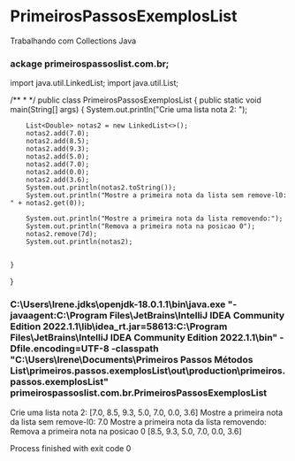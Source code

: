 # PrimeirosPassosExemplosList
Trabalhando com Collections Java
###  ackage primeirospassoslist.com.br;

import java.util.LinkedList;
import java.util.List;

/**
 *
 */
public class PrimeirosPassosExemplosList {
    public static void main(String[] args) {
        System.out.println("Crie uma lista nota 2: ");

        List<Double> notas2 = new LinkedList<>();
        notas2.add(7.0);
        notas2.add(8.5);
        notas2.add(9.3);
        notas2.add(5.0);
        notas2.add(7.0);
        notas2.add(0.0);
        notas2.add(3.6);
        System.out.println(notas2.toString());
        System.out.println("Mostre a primeira nota da lista sem remove-l0: " + notas2.get(0));

        System.out.println("Mostre a primeira nota da lista removendo:");
        System.out.println("Remova a primeira nota na posicao 0");
        notas2.remove(7d);
        System.out.println(notas2);


    }
}

### C:\Users\Irene\.jdks\openjdk-18.0.1.1\bin\java.exe "-javaagent:C:\Program Files\JetBrains\IntelliJ IDEA Community Edition 2022.1.1\lib\idea_rt.jar=58613:C:\Program Files\JetBrains\IntelliJ IDEA Community Edition 2022.1.1\bin" -Dfile.encoding=UTF-8 -classpath "C:\Users\Irene\Documents\Primeiros Passos Métodos List\primeiros.passos.exemplosList\out\production\primeiros.passos.exemplosList" primeirospassoslist.com.br.PrimeirosPassosExemplosList
Crie uma lista nota 2: 
[7.0, 8.5, 9.3, 5.0, 7.0, 0.0, 3.6]
Mostre a primeira nota da lista sem remove-l0: 7.0
Mostre a primeira nota da lista removendo:
Remova a primeira nota na posicao 0
[8.5, 9.3, 5.0, 7.0, 0.0, 3.6]

Process finished with exit code 0
